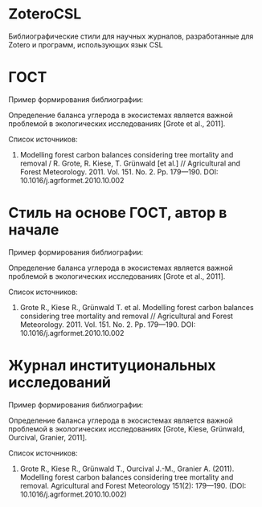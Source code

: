 # ZoteroCSL
Библиографические стили для научных журналов, разработанные для Zotero и программ, использующих язык CSL

# ГОСТ
Пример формирования библиографии:

Определение баланса углерода в экосистемах является важной проблемой в экологических исследованиях [Grote et al., 2011].

Список источников:
1. Modelling forest carbon balances considering tree mortality and removal / R. Grote, R. Kiese, T. Grünwald [et al.] // Agricultural and Forest Meteorology. 2011. Vol. 151. No. 2. Pp. 179—190. DOI: 10.1016/j.agrformet.2010.10.002

# Стиль на основе ГОСТ, автор в начале
Пример формирования библиографии:

Определение баланса углерода в экосистемах является важной проблемой в экологических исследованиях [Grote et al., 2011].

Список источников:
1. Grote R., Kiese R., Grünwald T. et al. Modelling forest carbon balances considering tree mortality and removal // Agricultural and Forest Meteorology. 2011. Vol. 151. No. 2. Pp. 179—190. DOI: 10.1016/j.agrformet.2010.10.002

# Журнал институциональных исследований
Пример формирования библиографии:

Определение баланса углерода в экосистемах является важной проблемой в экологических исследованиях [Grote, Kiese, Grünwald, Ourcival, Granier, 2011].

Список источников:
1. Grote R., Kiese R., Grünwald T., Ourcival J.-M., Granier A. (2011). Modelling forest carbon balances considering tree mortality and removal. Agricultural and Forest Meteorology 151(2): 179—190. (DOI: 10.1016/j.agrformet.2010.10.002)
